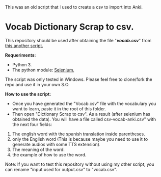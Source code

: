This was an old script that I used to create a csv to import into Anki.

# Vocab Dictionary Scrap to csv.

This repository should be used after obtaining the file "***vocab.csv***" from [this another script.](https://github.com/Nahlez/Add-new-vocabulary-to-a-csv "this another script.")

**Requeriments:**

- Python 3.
- The python module: [Selenium.](https://selenium-python.readthedocs.io/installation.html "Selenium.")

The script was only tested in Windows. Please feel free to clone/fork the repo and use it in your own S.O.

**How to use the script:**

- Once you have generated the "Vocab.csv" file with the vocabulary you want to learn, paste it in the root of this folder.
- Then open "Dictionary Scrap to csv". As a result (after selenium has obtained the data). You will have a file called csv-vocab-anki.csv" with the next four fields:

1) The english word with the spanish translation inside parentheses.
2) only the English word (This is because maybe you need to use it to generate audios with some TTS extension).
3) The meaning of the word.
4) the example of how to use the word.



Note: If you want to test this repository without using my other script, you can rename "input used for output.csv" to "vocab.csv".


